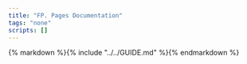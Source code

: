 ```yaml
---
title: "FP. Pages Documentation"
tags: "none"
scripts: []
---
```


<section aria-label="feature">
  {% markdown %}{% include "../../GUIDE.md" %}{% endmarkdown %}
</section>
